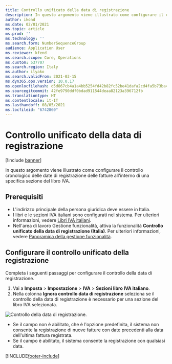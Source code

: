 ```yaml
---
title: Controllo unificato della data di registrazione
description: In questo argomento viene illustrato come configurare il controllo cronologico per le date di registrazione delle fatture.
author: ikond
ms.date: 02/01/2021
ms.topic: article
ms.prod: ''
ms.technology: ''
ms.search.form: NumberSequenceGroup
audience: Application User
ms.reviewer: kfend
ms.search.scope: Core, Operations
ms.custom: 537707
ms.search.region: Italy
ms.author: ilyako
ms.search.validFrom: 2021-03-15
ms.dyn365.ops.version: 10.0.17
ms.openlocfilehash: d5d867cb4a1a4bb5254fd42b82fc52be41dafa2cd4fa5b73ba455cde482e8e82
ms.sourcegitcommit: 42fe9790ddf0bdad911544deaa82123a396712fb
ms.translationtype: HT
ms.contentlocale: it-IT
ms.lasthandoff: 08/05/2021
ms.locfileid: "6742860"
---
```

# <a name="unified-posting-date-control"></a>Controllo unificato della data di registrazione

[!include [banner](../includes/banner.md)]


In questo argomento viene illustrato come configurare il controllo cronologico delle date di registrazione delle fatture all'interno di una specifica sezione del libro IVA.

## <a name="prerequisites"></a>Prerequisiti

- L'indirizzo principale della persona giuridica deve essere in Italia.
- I libri e le sezioni IVA italiani sono configurati nel sistema. Per ulteriori informazioni, vedere [Libri IVA italiani](emea-ita-fiscal-books.md).
- Nell'area di lavoro Gestione funzionalità, attiva la funzionalità **Controllo unificato della data di registrazione (Italia)**. Per ulteriori informazioni, vedere [Panoramica della gestione funzionalità](../../fin-ops-core/fin-ops/get-started/feature-management/feature-management-overview.md).

## <a name="configure-posting-date-control"></a>Configurare il controllo unificato della registrazione
Completa i seguenti passaggi per configurare il controllo della data di registrazione.

1. Vai a **Imposta** > **Impostazione** > **IVA** > **Sezioni libro IVA italiano**. 
2. Nella colonna **Ignora controllo data di registrazione** seleziona se il controllo della data di registrazione è necessario per una sezione del libro IVA selezionata.

![Controllo della data di registrazione.](media/emea-ita-post-date-control.jpg)

 - Se il campo non è abilitato, che è l'opzione predefinita, il sistema non consente la registrazione di nuove fatture con date precedenti alla data dell'ultima fattura registrata.  
 - Se il campo è abilitato, il sistema consente la registrazione con qualsiasi data.


[!INCLUDE[footer-include](../../includes/footer-banner.md)]
